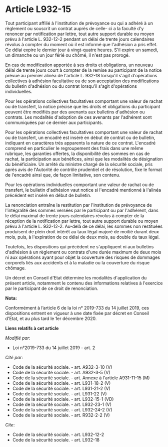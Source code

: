 # Article L932-15

Tout participant affilié à l'institution de prévoyance ou qui a adhéré à un règlement ou souscrit un contrat auprès de celle-
ci a la faculté d'y renoncer par notification par lettre, tout autre support durable ou moyen prévu à l'article L. 932-12-2
pendant un délai de trente jours calendaires révolus à compter du moment où il est informé que l'adhésion a pris effet. Ce
délai expire le dernier jour à vingt-quatre heures. S'il expire un samedi, un dimanche ou un jour férié ou chômé, il n'est
pas prorogé. 

En cas de modification apportée à ses droits et obligations, un nouveau délai de trente jours court à compter de la remise au
participant de la notice prévue au premier alinéa de l'article L. 932-18 lorsqu'il s'agit d'opérations collectives à adhésion
facultative ou de son acceptation des modifications du bulletin d'adhésion ou du contrat lorsqu'il s'agit d'opérations
individuelles. 

Pour les opérations collectives facultatives comportant une valeur de rachat ou de transfert, la notice précise que les
droits et obligations du participant peuvent être modifiés par des avenants aux bulletins d'adhésion ou contrats. Les
modalités d'adoption de ces avenants par l'adhérent sont communiquées par ce dernier aux participants. 

Pour les opérations collectives facultatives comportant une valeur de rachat ou de transfert, un encadré est inséré en début
de contrat ou de bulletin, indiquant en caractères très apparents la nature de ce contrat. L'encadré comprend en particulier
le regroupement des frais dans une même rubrique, les garanties offertes, la disponibilité des sommes en cas de rachat, la
participation aux bénéfices, ainsi que les modalités de désignation du bénéficiaire. Un arrêté du ministre chargé de la
sécurité sociale, pris après avis de l'Autorité de contrôle prudentiel et de résolution, fixe le format de l'encadré ainsi
que, de façon limitative, son contenu. 

Pour les opérations individuelles comportant une valeur de rachat ou de transfert, le bulletin d'adhésion vaut notice si
l'encadré mentionné à l'alinéa précédent est inséré en début de bulletin. 

La renonciation entraîne la restitution par l'institution de prévoyance de l'intégralité des sommes versées par le
participant ou par l'adhérent, dans le délai maximal de trente jours calendaires révolus à compter de la réception de la
notification par lettre, tout autre support durable ou moyen prévu à l'article L. 932-12-2. Au-delà de ce délai, les sommes
non restituées produisent de plein droit intérêt au taux légal majoré de moitié durant deux mois, puis, à l'expiration de ce
délai de deux mois, au double du taux légal. 

Toutefois, les dispositions qui précèdent ne s'appliquent ni aux bulletins d'adhésion à un règlement ou contrats d'une durée
maximum de deux mois ni aux opérations ayant pour objet la couverture des risques de dommages corporels liés aux accidents et
à la maladie ou la couverture du risque chômage. 

Un décret en Conseil d'Etat détermine les modalités d'application du présent article, notamment le contenu des informations
relatives à l'exercice par le participant de ce droit de renonciation.

**Nota:**

Conformément à l’article 6 de la loi n° 2019-733 du 14 juillet 2019, ces dispositions entrent en vigueur à une date fixée par
décret en Conseil d'Etat, et au plus tard le 1er décembre 2020.

**Liens relatifs à cet article**

_Modifié par_:

  - Loi n°2019-733 du 14 juillet 2019 - art. 2

_Cité par_:

  - Code de la sécurité sociale. - art. A932-3-10 (V)
  - Code de la sécurité sociale. - art. A932-3-5 (V)
  - Code de la sécurité sociale. - art. Annexe à l'article A931-11-15 (M)
  - Code de la sécurité sociale. - art. L931-18-2 (V)
  - Code de la sécurité sociale. - art. L931-21-2 (V)
  - Code de la sécurité sociale. - art. L931-22 (V)
  - Code de la sécurité sociale. - art. L932-15-1 (VD)
  - Code de la sécurité sociale. - art. L932-23-1 (V)
  - Code de la sécurité sociale. - art. L932-24-2 (V)
  - Code de la sécurité sociale. - art. R932-2-2 (V)

_Cite_:

  - Code de la sécurité sociale. - art. L932-12-2
  - Code de la sécurité sociale. - art. L932-18
